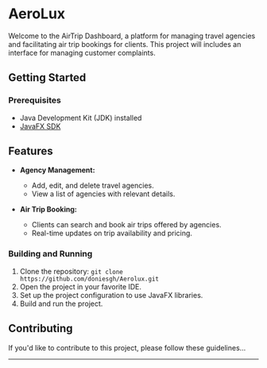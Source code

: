 # AeroLux

Welcome to the AirTrip Dashboard, a platform for managing travel agencies and facilitating air trip bookings for clients.
This project will includes an interface for managing customer complaints.
## Getting Started

### Prerequisites
- Java Development Kit (JDK) installed
- [JavaFX SDK](https://openjfx.io/) 
## Features

- **Agency Management:**
    - Add, edit, and delete travel agencies.
    - View a list of agencies with relevant details.

- **Air Trip Booking:**
    - Clients can search and book air trips offered by agencies.
    - Real-time updates on trip availability and pricing.
  
### Building and Running
1. Clone the repository: `git clone https://github.com/doniesgh/Aerolux.git`
2. Open the project in your favorite IDE.
3. Set up the project configuration to use JavaFX libraries.
4. Build and run the project.

## Contributing

If you'd like to contribute to this project, please follow these guidelines...

---

